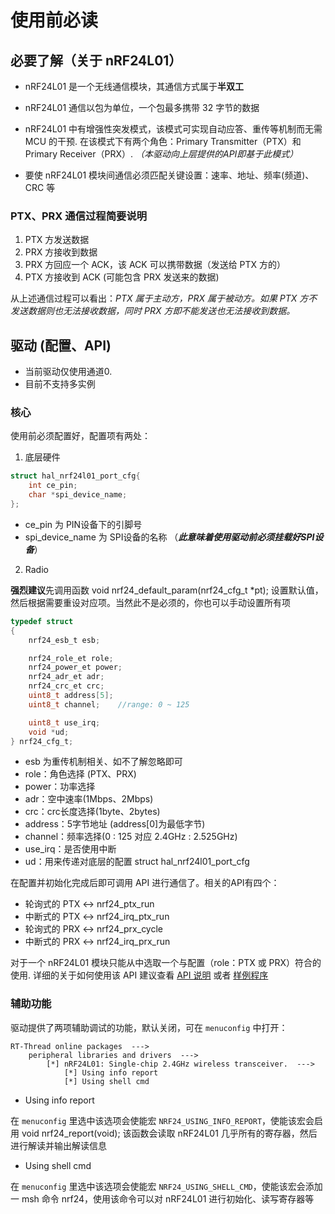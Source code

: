 # 使用前必读

## 必要了解（关于 nRF24L01）

- nRF24L01 是一个无线通信模块，其通信方式属于**半双工**

- nRF24L01 通信以包为单位，一个包最多携带 32 字节的数据

- nRF24L01 中有增强性突发模式，该模式可实现自动应答、重传等机制而无需 MCU 的干预. 在该模式下有两个角色：Primary Transmitter（PTX）和 Primary Receiver（PRX）. _（本驱动向上层提供的API即基于此模式）_

- 要使 nRF24L01 模块间通信必须匹配关键设置：速率、地址、频率(频道)、CRC 等

### PTX、PRX 通信过程**简要说明**

1. PTX 方发送数据
2. PRX 方接收到数据
3. PRX 方回应一个 ACK，该 ACK 可以携带数据（发送给 PTX 方的）
4. PTX 方接收到 ACK (可能包含 PRX 发送来的数据)

从上述通信过程可以看出：_PTX 属于主动方，PRX 属于被动方。如果 PTX 方不发送数据则也无法接收数据，同时 PRX 方即不能发送也无法接收到数据。_

## 驱动 (配置、API)

- 当前驱动仅使用通道0.
- 目前不支持多实例

### 核心

使用前必须配置好，配置项有两处：

1. 底层硬件

```c
struct hal_nrf24l01_port_cfg{
    int ce_pin;
    char *spi_device_name;
};
```

- ce_pin 为 PIN设备下的引脚号
- spi_device_name 为 SPI设备的名称 （_**此意味着使用驱动前必须挂载好SPI设备**_）

2. Radio

**强烈建议**先调用函数 void nrf24_default_param(nrf24_cfg_t *pt); 设置默认值，然后根据需要重设对应项。当然此不是必须的，你也可以手动设置所有项

```c
typedef struct
{
    nrf24_esb_t esb;

    nrf24_role_et role;
    nrf24_power_et power;
    nrf24_adr_et adr;
    nrf24_crc_et crc;
    uint8_t address[5];
    uint8_t channel;    //range: 0 ~ 125

    uint8_t use_irq;
    void *ud;
} nrf24_cfg_t;
```

- esb 为重传机制相关、如不了解忽略即可
- role：角色选择 (PTX、PRX)
- power：功率选择
- adr：空中速率(1Mbps、2Mbps)
- crc：crc长度选择(1byte、2bytes)
- address：5字节地址 (address[0]为最低字节)
- channel：频率选择(0 : 125 对应 2.4GHz : 2.525GHz)
- use_irq：是否使用中断
- ud：用来传递对底层的配置 struct hal_nrf24l01_port_cfg

在配置并初始化完成后即可调用 API 进行通信了。相关的API有四个：

- 轮询式的 PTX <-> nrf24_ptx_run
- 中断式的 PTX <-> nrf24_irq_ptx_run
- 轮询式的 PRX <-> nrf24_prx_cycle
- 中断式的 PRX <-> nrf24_irq_prx_run

对于一个 nRF24L01 模块只能从中选取一个与配置（role：PTX 或 PRX）符合的使用. 详细的关于如何使用该 API 建议查看 [API 说明](/docs/api.md) 或者 [样例程序](/examples)

### 辅助功能

驱动提供了两项辅助调试的功能，默认关闭，可在 `menuconfig` 中打开：

```
RT-Thread online packages  --->
    peripheral libraries and drivers  --->
        [*] nRF24L01: Single-chip 2.4GHz wireless transceiver.  --->
            [*] Using info report
            [*] Using shell cmd
```

- Using info report

在 `menuconfig` 里选中该选项会使能宏 `NRF24_USING_INFO_REPORT`，使能该宏会启用 void nrf24_report(void); 该函数会读取 nRF24L01 几乎所有的寄存器，然后进行解读并输出解读信息

- Using shell cmd

在 `menuconfig` 里选中该选项会使能宏 `NRF24_USING_SHELL_CMD`，使能该宏会添加一 msh 命令 nrf24，使用该命令可以对 nRF24L01 进行初始化、读写寄存器等

